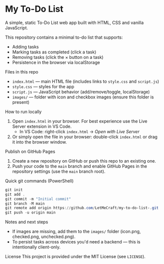 # My To-Do List

A simple, static To-Do List web app built with HTML, CSS and vanilla JavaScript.

This repository contains a minimal to-do list that supports:
- Adding tasks
- Marking tasks as completed (click a task)
- Removing tasks (click the × button on a task)
- Persistence in the browser via localStorage

Files in this repo
- `index.html` — main HTML file (includes links to `style.css` and `script.js`)
- `style.css` — styles for the app
- `script.js` — JavaScript behavior (add/remove/toggle, localStorage)
- `images/` — folder with icon and checkbox images (ensure this folder is present)

How to run locally
1. Open `index.html` in your browser. For best experience use the Live Server extension in VS Code.
   - In VS Code: right-click `index.html` → _Open with Live Server_
2. Or simply open the file in your browser: double-click `index.html` or drag it into the browser window.

Publish on GitHub Pages
1. Create a new repository on GitHub or push this repo to an existing one.
2. Push your code to the `main` branch and enable GitHub Pages in the repository settings (use the `main` branch root).

Quick git commands (PowerShell)
```powershell
git init
git add .
git commit -m "Initial commit"
git branch -M main
git remote add origin https://github.com/LetMeCraft/my-to-do-list-.git
git push -u origin main
```

Notes and next steps
- If images are missing, add them to the `images/` folder (icon.png, checked.png, unchecked.png).
- To persist tasks across devices you'd need a backend — this is intentionally client-only.

License
This project is provided under the MIT License (see `LICENSE`).
